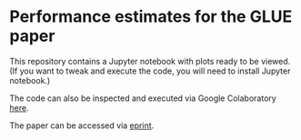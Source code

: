 # Performance estimates for the GLUE paper

This repository contains a Jupyter notebook with plots ready to be viewed. 
(If you want to tweak and execute the code, you will need to install Jupyter notebook.)

The code can also be inspected and executed via Google Colaboratory [here](https://colab.research.google.com/drive/1Z-93AI9PvVFUmnCr8RL59abd499z3I55?usp=sharing).

The paper can be accessed via [eprint]().